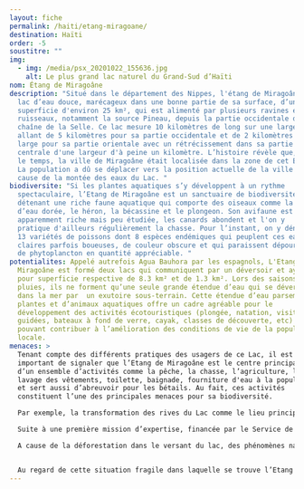 ```yaml
---
layout: fiche
permalink: /haiti/etang-miragoane/
destination: Haïti
order: -5
soustitre: ""
img:
  - img: /media/psx_20201022_155636.jpg
    alt: Le plus grand lac naturel du Grand-Sud d’Haïti
nom: Étang de Miragoâne
description: "Situé dans le département des Nippes, l'étang de Miragoâne est un
  lac d’eau douce, marécageux dans une bonne partie de sa surface, d’une
  superficie d'environ 25 km², qui est alimenté par plusieurs ravines et
  ruisseaux, notamment la source Pineau, depuis la partie occidentale de la
  chaîne de la Selle. Ce lac mesure 10 kilomètres de long sur une largeur
  allant de 5 kilomètres pour sa partie occidentale et de 2 kilomètres de
  large pour sa partie orientale avec un rétrécissement dans sa partie
  centrale d'une largeur d'à peine un kilomètre. L’histoire révèle que, dans
  le temps, la ville de Miragoâne était localisée dans la zone de cet Etang.
  La population a dû se déplacer vers la position actuelle de la ville à
  cause de la montée des eaux du Lac. "
biodiversite: "Si les plantes aquatiques s’y développent à un rythme
  spectaculaire, l’Etang de Miragoâne est un sanctuaire de biodiversité
  détenant une riche faune aquatique qui comporte des oiseaux comme la poule
  d’eau dorée, le héron, la bécassine et le plongeon. Son avifaune est
  apparemment riche mais peu étudiée, les canards abondent et l'on y
  pratique d'ailleurs régulièrement la chasse. Pour l’instant, on y dénombre
  13 variétés de poissons dont 8 espèces endémiques qui peuplent ces eaux
  claires parfois boueuses, de couleur obscure et qui paraissent dépourvues
  de phytoplancton en quantité appréciable. "
potentialites: Appelé autrefois Agua Bauhora par les espagnols, L'Etang de
  Miragoâne est formé deux lacs qui communiquent par un déversoir et ayant
  pour superficie respective de 8.3 km² et de 1.3 km². Lors des saisons de
  pluies, ils ne forment qu’une seule grande étendue d’eau qui se déverse
  dans la mer par  un exutoire sous-terrain. Cette étendue d’eau parsemée de
  plantes et d’animaux aquatiques offre un cadre agréable pour le
  développement des activités écotouristiques (plongée, natation, visites
  guidées, bateaux à fond de verre, cayak, classes de découverte, etc)
  pouvant contribuer à l’amélioration des conditions de vie de la population
  locale.
menaces: >
  Tenant compte des différents pratiques des usagers de ce Lac, il est
  important de signaler que l’Etang de Miragoâne est le centre principal
  d’un ensemble d’activités comme la pêche, la chasse, l’agriculture, le
  lavage des vêtements, toilette, baignade, fourniture d'eau à la population
  et sert aussi d’abreuvoir pour les bétails. Au fait, ces activités
  constituent l’une des principales menaces pour sa biodiversité.

  Par exemple, la transformation des rives du Lac comme le lieu principal pour faire la lessive est un problème majeur qui perturbe son équilibre écologique notamment par la pollution de ses eaux.

  Suite à une première mission d’expertise, financée par le Service de coopération et d’action culturelle de l’Ambassade de France en Haïti en 2009, le plongeur professionnel martiniquais Alain Rauwel a pu photographier un ensemble de débris comme des blocs de pierre, des ballots de vêtements, sacs lestés, tissus, mousse de vieux matelas, plantes en décomposition… qui se retrouvent tous au fond du lac et qui font obstacle aux différents points d’infiltration de l’Étang.

  A cause de la déforestation dans le versant du lac, des phénomènes naturels provoquent souvent la montée des eaux de cet Etang. Ce phénomène s’est intensifié en septembre 2008 suite à de fortes pluies provoquées par le passage de quatre cyclones meurtriers Fay, Gustav, Hanna et Ike qui ont dévasté le pays et provoquent une montée des eaux de l’étang de Miragôane. Celle-ci a coupé les régions du Sud, des Nippes et de la Grand-Anse avec le reste du pays


  Au regard de cette situation fragile dans laquelle se trouve l’Etang de Miragôane, il est urgent de mener une vaste campagne de sensibilisation de la population non seulement à la protection de la biodiversité du Lac mais aussi à une (ré) harmonisation de leur rapport avec ce patrimoine naturel combien utile et nécessaire à la création d’un cadre de vie durable pour les populations locales. À cette campagne s’ajoute aussi des activités génératrices de revenus mais respectueux de l’environnement leur permettant de mieux s’adapter au changement climatique.
---
```

